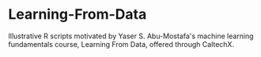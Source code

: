 Learning-From-Data
==================

Illustrative R scripts motivated by Yaser S. Abu-Mostafa's machine learning fundamentals course, 
Learning From Data, offered through CaltechX.
